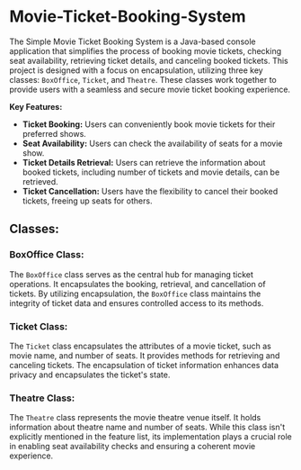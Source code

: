 # Movie-Ticket-Booking-System
The Simple Movie Ticket Booking System is a Java-based console application that simplifies the process of booking movie tickets, checking seat availability, retrieving ticket details, and canceling booked tickets. This project is designed with a focus on encapsulation, utilizing three key classes: `BoxOffice`, `Ticket`, and `Theatre`. These classes work together to provide users with a seamless and secure movie ticket booking experience.

**Key Features:**
- **Ticket Booking:** Users can conveniently book movie tickets for their preferred shows.
- **Seat Availability:** Users can check the availability of seats for a movie show.
- **Ticket Details Retrieval:** Users can retrieve the information about booked tickets, including number of tickets and movie details, can be retrieved.
- **Ticket Cancellation:** Users have the flexibility to cancel their booked tickets, freeing up seats for others.

## Classes:

### BoxOffice Class:
The `BoxOffice` class serves as the central hub for managing ticket operations. It encapsulates the booking, retrieval, and cancellation of tickets. By utilizing encapsulation, the `BoxOffice` class maintains the integrity of ticket data and ensures controlled access to its methods.

### Ticket Class:
The `Ticket` class encapsulates the attributes of a movie ticket, such as movie name, and number of seats. It provides methods for retrieving and canceling tickets. The encapsulation of ticket information enhances data privacy and encapsulates the ticket's state.

### Theatre Class:
The `Theatre` class represents the movie theatre venue itself. It holds information about theatre name and number of seats. While this class isn't explicitly mentioned in the feature list, its implementation plays a crucial role in enabling seat availability checks and ensuring a coherent movie experience.
